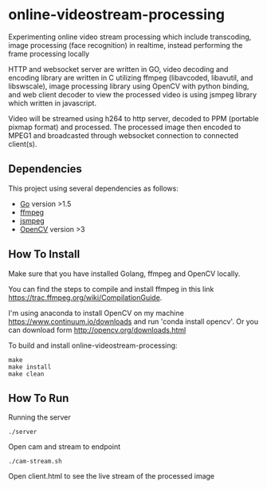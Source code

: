 # online-videostream-processing
Experimenting online video stream processing which include transcoding, image processing (face recognition) in realtime, instead performing the frame processing locally

HTTP and websocket server are written in GO, video decoding and encoding library are written in C utilizing ffmpeg (libavcoded, libavutil, and libswscale), image processing library using OpenCV with python binding, and web client decoder to view the processed video is using jsmpeg library which written in javascript.

Video will be streamed using h264 to http server, decoded to PPM (portable pixmap format) and processed. The processed image then encoded to MPEG1 and broadcasted through websocket connection to connected client(s). 

## Dependencies
This project using several dependencies as follows:
- [Go](https://golang.org/) version >1.5
- [ffmpeg](http://ffmpeg.org)
- [jsmpeg](https://github.com/phoboslab/jsmpeg)
- [OpenCV](http://opencv.org/) version >3

## How To Install
Make sure that you have installed Golang, ffmpeg and OpenCV locally. 

You can find the steps to compile and install ffmpeg in this link <https://trac.ffmpeg.org/wiki/CompilationGuide>.

I'm using anaconda to install OpenCV on my machine <https://www.continuum.io/downloads> and run 'conda install opencv'. Or you can download form http://opencv.org/downloads.html

To build and install online-videostream-processing:
```
make
make install
make clean
```
## How To Run
Running the server
```
./server
```
Open cam and stream to endpoint
```
./cam-stream.sh
```

Open client.html to see the live stream of the processed image
